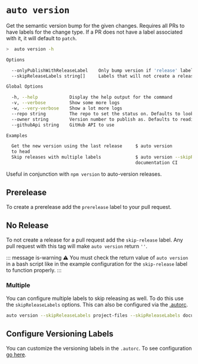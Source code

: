 # `auto version`

Get the semantic version bump for the given changes. Requires all PRs to have labels for the change type. If a PR does not have a label associated with it, it will default to `patch`.

```bash
>  auto version -h

Options

  --onlyPublishWithReleaseLabel    Only bump version if 'release' label is on pull request
  --skipReleaseLabels string[]     Labels that will not create a release. Defaults to just 'skip-release'

Global Options

  -h, --help            Display the help output for the command
  -v, --verbose         Show some more logs
  -w, --very-verbose    Show a lot more logs
  --repo string         The repo to set the status on. Defaults to looking in the package definition for the platform
  --owner string        Version number to publish as. Defaults to reading from the package definition for the platform
  --githubApi string    GitHub API to use

Examples

  Get the new version using the last release     $ auto version
  to head
  Skip releases with multiple labels             $ auto version --skipReleaseLabels
                                                 documentation CI

```

Useful in conjunction with `npm version` to auto-version releases.

## Prerelease

To create a prerelease add the `prerelease` label to your pull request.

## No Release

To not create a release for a pull request add the `skip-release` label. Any pull request with this tag will make `auto version` return `''`.

::: message is-warning
:warning: You must check the return value of `auto version` in a bash script like in the example configuration for the `skip-release` label to function properly.
:::

### Multiple

You can configure multiple labels to skip releasing as well. To do this use the `skipReleaseLabels` options. This can also be configured via the [.autorc](./autorc.md#multiple-no-version).

```sh
auto version --skipReleaseLabels project-files --skipReleaseLabels documentation
```

## Configure Versioning Labels

You can customize the versioning labels in the `.autorc`. To see configuration [go here](./autorc.md#versioning-labels).
